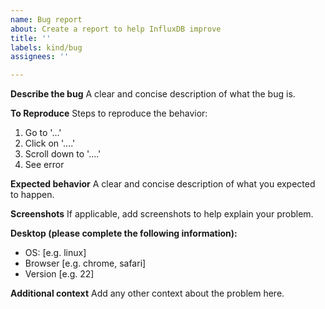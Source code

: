 ```yaml
---
name: Bug report
about: Create a report to help InfluxDB improve
title: ''
labels: kind/bug
assignees: ''

---
```


**Describe the bug**
A clear and concise description of what the bug is.

**To Reproduce**
Steps to reproduce the behavior:
1. Go to '...'
2. Click on '....'
3. Scroll down to '....'
4. See error

**Expected behavior**
A clear and concise description of what you expected to happen.

**Screenshots**
If applicable, add screenshots to help explain your problem.

**Desktop (please complete the following information):**
 - OS: [e.g. linux]
 - Browser [e.g. chrome, safari]
 - Version [e.g. 22]

**Additional context**
Add any other context about the problem here.
